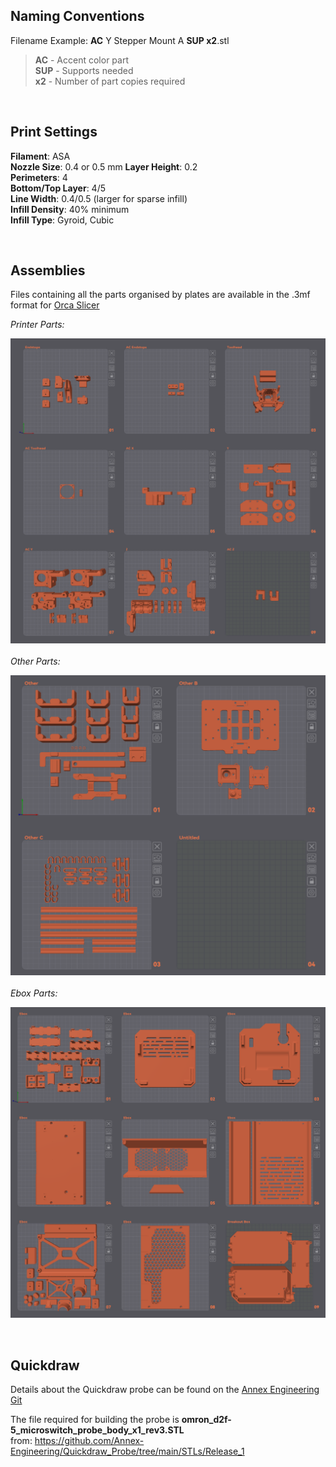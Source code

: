 ## Naming Conventions

Filename Example: **AC** Y Stepper Mount A **SUP x2**.stl

> **AC** - Accent color part  
> **SUP** - Supports needed  
> **x2** - Number of part copies required

<br>

## Print Settings

**Filament**: ASA  
**Nozzle Size**: 0.4 or 0.5 mm 
**Layer Height**: 0.2  
**Perimeters**: 4  
**Bottom/Top Layer**: 4/5  
**Line Width**: 0.4/0.5 (larger for sparse infill)  
**Infill Density**: 40% minimum  
**Infill Type**: Gyroid, Cubic

<br>

## Assemblies

Files containing all the parts organised by plates are available in the .3mf format for [Orca Slicer](https://github.com/SoftFever/OrcaSlicer)

*Printer Parts:*  <br>

![Preview](/Images/prev_o_printer.png)  
<br>
*Other Parts:*  <br>

![Preview](/Images/prev_o_other.png)  
<br>
*Ebox Parts:*  <br>

![Preview](/Images/prev_o_ebox.png)

<br>

## Quickdraw

Details about the Quickdraw probe can be found on the [Annex Engineering Git](https://github.com/Annex-Engineering/Quickdraw_Probe/tree/main)

The file required for building the probe is **omron_d2f-5_microswitch_probe_body_x1_rev3.STL**<br>
from: https://github.com/Annex-Engineering/Quickdraw_Probe/tree/main/STLs/Release_1
